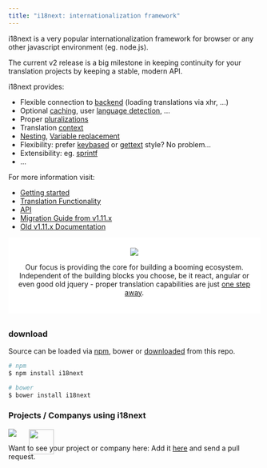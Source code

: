 ```yaml
---
title: "i18next: internationalization framework"
---
```


i18next is a very popular internationalization framework for browser or any other javascript environment (eg. node.js).

The current v2 release is a big milestone in keeping continuity for your translation projects by keeping a stable, modern API.

<div class="row">
<div class="col-md-6 col-xs-12">

i18next provides:

- Flexible connection to [backend](/docs/ecosystem/#backends) (loading translations via xhr, ...)
- Optional [caching](/docs/ecosystem/#caches), user [language detection](/docs/ecosystem/#languagedetector), ...
- Proper [pluralizations](/translate/pluralSimple/)
- Translation [context](/translate/context/)
- [Nesting](/translate/nesting/), [Variable replacement](/translate/interpolation/)
- Flexibility: prefer [keybased](/translate/) or [gettext](translate/keyBasedFallback/) style? No problem...
- Extensibility: eg. [sprintf](/docs/ecosystem/#postprocessors)
- ...

</div>

<div class="col-md-6 col-xs-12">

For more information visit:

- [Getting started](/docs/)
- [Translation Functionality](/translate/)
- [API](/docs/api/)
- [Migration Guide from v1.11.x](/docs/migration/)
- [Old v1.11.x Documentation](http://i18next.github.io/i18next/)

</div>
</div>

<div style="text-align: center; background: #fff; padding: 20px; margin-bottom: 30px">
  <a href="/docs/ecosystem/#frameworks">
    <img style="max-width: 600px;" src="/img/frameworks.png" />
  </a>
  <p>Our focus is providing the core for building a booming ecosystem. Independent of the building blocks you choose, be it react, angular or even good old jquery - proper translation capabilities are just <a href="/docs/ecosystem/#frameworks">one step away</a>.</p>
</div>




### download

Source can be loaded via [npm](https://www.npmjs.com/package/i18next), bower or [downloaded](https://github.com/i18next/i18next/blob/master/i18next.min.js) from this repo.


```bash
# npm
$ npm install i18next

# bower
$ bower install i18next
```

### Projects / Companys using i18next

<a href="https://enketo.org" class="projectlink" target="_blank"><img src="/img/projects/enketo.png" /></a>
<a href="http://www.viima.com" class="projectlink" target="_blank"><img src="/img/projects/viima-logo-vector.svg" style="height: 50px;margin-top: 1px;margin-left:25px;position: absolute;" /></a>

Want to see your project or company here: Add it [here](https://github.com/i18next/i18next.com/blob/master/pages/index.md) and send a pull request.
